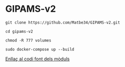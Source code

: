 # GIPAMS-v2

`git clone https://github.com/Matbe34/GIPAMS-v2.git`

`cd gipams-v2`

`chmod -R 777 volumes`

`sudo docker-compose up --build`

[Enllaç al codi font dels mòduls](https://gitlab.com/gipams-v2)
